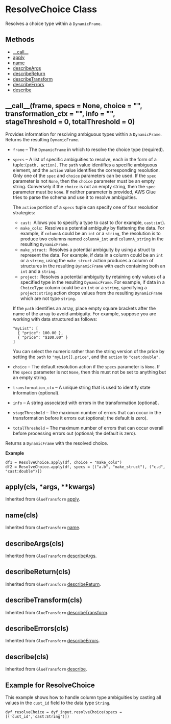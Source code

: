 # ResolveChoice Class<a name="aws-glue-api-crawler-pyspark-transforms-ResolveChoice"></a>

Resolves a choice type within a `DynamicFrame`\.

## Methods<a name="aws-glue-api-crawler-pyspark-transforms-ResolveChoice-_methods"></a>
+ [\_\_call\_\_](#aws-glue-api-crawler-pyspark-transforms-ResolveChoice-__call__)
+ [apply](#aws-glue-api-crawler-pyspark-transforms-ResolveChoice-apply)
+ [name](#aws-glue-api-crawler-pyspark-transforms-ResolveChoice-name)
+ [describeArgs](#aws-glue-api-crawler-pyspark-transforms-ResolveChoice-describeArgs)
+ [describeReturn](#aws-glue-api-crawler-pyspark-transforms-ResolveChoice-describeReturn)
+ [describeTransform](#aws-glue-api-crawler-pyspark-transforms-ResolveChoice-describeTransform)
+ [describeErrors](#aws-glue-api-crawler-pyspark-transforms-ResolveChoice-describeErrors)
+ [describe](#aws-glue-api-crawler-pyspark-transforms-ResolveChoice-describe)

## \_\_call\_\_\(frame, specs = None, choice = "", transformation\_ctx = "", info = "", stageThreshold = 0, totalThreshold = 0\)<a name="aws-glue-api-crawler-pyspark-transforms-ResolveChoice-__call__"></a>

Provides information for resolving ambiguous types within a `DynamicFrame`\. Returns the resulting `DynamicFrame`\.
+ `frame` – The `DynamicFrame` in which to resolve the choice type \(required\)\.
+ `specs` – A list of specific ambiguities to resolve, each in the form of a tuple:`(path, action)`\. The `path` value identifies a specific ambiguous element, and the `action` value identifies the corresponding resolution\. Only one of the `spec` and `choice` parameters can be used\. If the `spec` parameter is not `None`, then the `choice` parameter must be an empty string\. Conversely if the `choice` is not an empty string, then the `spec` parameter must be `None`\. If neither parameter is provided, AWS Glue tries to parse the schema and use it to resolve ambiguities\. 

  The `action` portion of a `specs` tuple can specify one of four resolution strategies:
  + `cast`:  Allows you to specify a type to cast to \(for example, `cast:int`\)\.
  + `make_cols`:  Resolves a potential ambiguity by flattening the data\. For example, if `columnA` could be an `int` or a `string`, the resolution is to produce two columns named `columnA_int` and `columnA_string` in the resulting `DynamicFrame`\.
  + `make_struct`:  Resolves a potential ambiguity by using a struct to represent the data\. For example, if data in a column could be an `int` or a `string`, using the `make_struct` action produces a column of structures in the resulting `DynamicFrame` with each containing both an `int` and a `string`\.
  + `project`:  Resolves a potential ambiguity by retaining only values of a specified type in the resulting `DynamicFrame`\. For example, if data in a `ChoiceType` column could be an `int` or a `string`, specifying a `project:string` action drops values from the resulting `DynamicFrame` which are not type `string`\. 

  If the `path` identifies an array, place empty square brackets after the name of the array to avoid ambiguity\. For example, suppose you are working with data structured as follows:

  ```
  "myList": [
    { "price": 100.00 },
    { "price": "$100.00" }
  ]
  ```

  You can select the numeric rather than the string version of the price by setting the `path` to `"myList[].price"`, and the `action` to `"cast:double"`\.
+ `choice` – The default resolution action if the `specs` parameter is `None`\. If the `specs` parameter is not `None`, then this must not be set to anything but an empty string\.
+ `transformation_ctx` – A unique string that is used to identify state information \(optional\)\.
+ `info` – A string associated with errors in the transformation \(optional\)\.
+ `stageThreshold` – The maximum number of errors that can occur in the transformation before it errors out \(optional; the default is zero\)\.
+ `totalThreshold` – The maximum number of errors that can occur overall before processing errors out \(optional; the default is zero\)\.

Returns a `DynamicFrame` with the resolved choice\.

**Example**  

```
df1 = ResolveChoice.apply(df, choice = "make_cols")
df2 = ResolveChoice.apply(df, specs = [("a.b", "make_struct"), ("c.d", "cast:double")])
```

## apply\(cls, \*args, \*\*kwargs\)<a name="aws-glue-api-crawler-pyspark-transforms-ResolveChoice-apply"></a>

Inherited from `GlueTransform` [apply](aws-glue-api-crawler-pyspark-transforms-GlueTransform.md#aws-glue-api-crawler-pyspark-transforms-GlueTransform-apply)\.

## name\(cls\)<a name="aws-glue-api-crawler-pyspark-transforms-ResolveChoice-name"></a>

Inherited from `GlueTransform` [name](aws-glue-api-crawler-pyspark-transforms-GlueTransform.md#aws-glue-api-crawler-pyspark-transforms-GlueTransform-name)\.

## describeArgs\(cls\)<a name="aws-glue-api-crawler-pyspark-transforms-ResolveChoice-describeArgs"></a>

Inherited from `GlueTransform` [describeArgs](aws-glue-api-crawler-pyspark-transforms-GlueTransform.md#aws-glue-api-crawler-pyspark-transforms-GlueTransform-describeArgs)\.

## describeReturn\(cls\)<a name="aws-glue-api-crawler-pyspark-transforms-ResolveChoice-describeReturn"></a>

Inherited from `GlueTransform` [describeReturn](aws-glue-api-crawler-pyspark-transforms-GlueTransform.md#aws-glue-api-crawler-pyspark-transforms-GlueTransform-describeReturn)\.

## describeTransform\(cls\)<a name="aws-glue-api-crawler-pyspark-transforms-ResolveChoice-describeTransform"></a>

Inherited from `GlueTransform` [describeTransform](aws-glue-api-crawler-pyspark-transforms-GlueTransform.md#aws-glue-api-crawler-pyspark-transforms-GlueTransform-describeTransform)\.

## describeErrors\(cls\)<a name="aws-glue-api-crawler-pyspark-transforms-ResolveChoice-describeErrors"></a>

Inherited from `GlueTransform` [describeErrors](aws-glue-api-crawler-pyspark-transforms-GlueTransform.md#aws-glue-api-crawler-pyspark-transforms-GlueTransform-describeErrors)\.

## describe\(cls\)<a name="aws-glue-api-crawler-pyspark-transforms-ResolveChoice-describe"></a>

Inherited from `GlueTransform` [describe](aws-glue-api-crawler-pyspark-transforms-GlueTransform.md#aws-glue-api-crawler-pyspark-transforms-GlueTransform-describe)\.

## Example for ResolveChoice<a name="pyspark-ResolveChoice-example"></a>

This example shows how to handle column type ambiguities by casting all values in the `cust_id` field to the data type `String`\.

```
dyf_resolveChoice = dyf_input.resolveChoice(specs = [('cust_id','cast:String')])
```